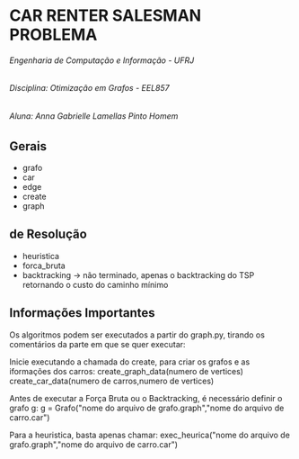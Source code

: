 # CAR RENTER SALESMAN PROBLEMA

###### Engenharia de Computação e Informação - UFRJ

###### Disciplina: Otimização em Grafos - EEL857

###### Aluna: Anna Gabrielle Lamellas Pinto Homem

## Gerais

- grafo
- car
- edge
- create
- graph 

## de Resolução

- heuristica
- forca_bruta
- backtracking -> não terminado, apenas o backtracking do TSP retornando o custo do caminho mínimo

## Informações Importantes

Os algoritmos podem ser executados a partir do graph.py, tirando os comentários da parte em que se quer executar:

Inicie executando a chamada do create, para criar os grafos e as iformações dos carros:
		create_graph_data(numero de vertices)
		create_car_data(numero de carros,numero de vertices)

Antes de executar a Força Bruta ou o Backtracking, é necessário definir o grafo g:
	 g = Grafo("nome do arquivo de grafo.graph","nome do arquivo de carro.car")

Para a heuristica, basta apenas chamar:
	exec_heurica("nome do arquivo de grafo.graph","nome do arquivo de carro.car")
